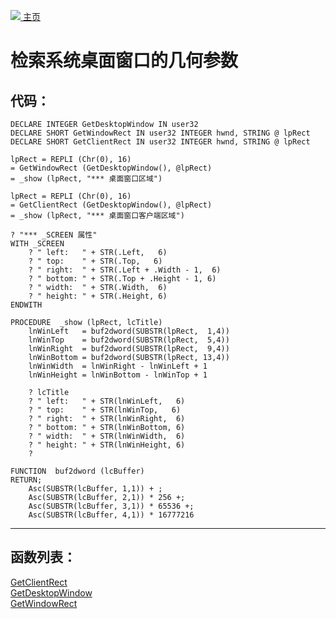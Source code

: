 [<img src="../images/home.png"> 主页 ](https://github.com/VFP9/Win32API)  

# 检索系统桌面窗口的几何参数

## 代码：
```foxpro  
DECLARE INTEGER GetDesktopWindow IN user32
DECLARE SHORT GetWindowRect IN user32 INTEGER hwnd, STRING @ lpRect
DECLARE SHORT GetClientRect IN user32 INTEGER hwnd, STRING @ lpRect

lpRect = REPLI (Chr(0), 16)
= GetWindowRect (GetDesktopWindow(), @lpRect)
= _show (lpRect, "*** 桌面窗口区域")
	
lpRect = REPLI (Chr(0), 16)
= GetClientRect (GetDesktopWindow(), @lpRect)
= _show (lpRect, "*** 桌面窗口客户端区域")

? "*** _SCREEN 属性"
WITH _SCREEN
	? "	left:   " + STR(.Left,   6)
	? "	top:	" + STR(.Top,	6)
	? "	right:  " + STR(.Left + .Width - 1,  6)
	? "	bottom: " + STR(.Top + .Height - 1, 6)
	? "	width:  " + STR(.Width,  6)
	? "	height: " + STR(.Height, 6)
ENDWITH

PROCEDURE  _show (lpRect, lcTitle)
	lnWinLeft   = buf2dword(SUBSTR(lpRect,  1,4))
	lnWinTop	= buf2dword(SUBSTR(lpRect,  5,4))
	lnWinRight  = buf2dword(SUBSTR(lpRect,  9,4))
	lnWinBottom = buf2dword(SUBSTR(lpRect, 13,4))
	lnWinWidth  = lnWinRight - lnWinLeft + 1
	lnWinHeight = lnWinBottom - lnWinTop + 1

	? lcTitle
	? "	left:   " + STR(lnWinLeft,   6)
	? "	top:	" + STR(lnWinTop,	6)
	? "	right:  " + STR(lnWinRight,  6)
	? "	bottom: " + STR(lnWinBottom, 6)
	? "	width:  " + STR(lnWinWidth,  6)
	? "	height: " + STR(lnWinHeight, 6)
	?

FUNCTION  buf2dword (lcBuffer)
RETURN;
	Asc(SUBSTR(lcBuffer, 1,1)) + ;
	Asc(SUBSTR(lcBuffer, 2,1)) * 256 +;
	Asc(SUBSTR(lcBuffer, 3,1)) * 65536 +;
	Asc(SUBSTR(lcBuffer, 4,1)) * 16777216  
```  
***  


## 函数列表：
[GetClientRect](../libraries/user32/GetClientRect.md)  
[GetDesktopWindow](../libraries/user32/GetDesktopWindow.md)  
[GetWindowRect](../libraries/user32/GetWindowRect.md)  
